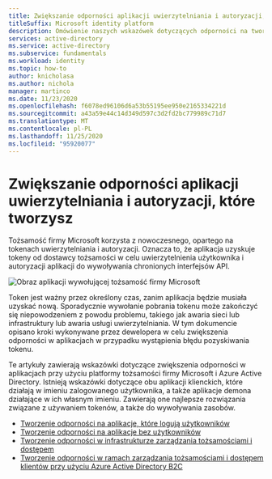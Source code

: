 ```yaml
---
title: Zwiększanie odporności aplikacji uwierzytelniania i autoryzacji, które tworzysz
titleSuffix: Microsoft identity platform
description: Omówienie naszych wskazówek dotyczących odporności na tworzenie aplikacji przy użyciu Azure Active Directory i platformy tożsamości firmy Microsoft
services: active-directory
ms.service: active-directory
ms.subservice: fundamentals
ms.workload: identity
ms.topic: how-to
author: knicholasa
ms.author: nichola
manager: martinco
ms.date: 11/23/2020
ms.openlocfilehash: f6078ed96106d6a53b55195ee950e2165334221d
ms.sourcegitcommit: a43a59e44c14d349d597c3d2fd2bc779989c71d7
ms.translationtype: MT
ms.contentlocale: pl-PL
ms.lasthandoff: 11/25/2020
ms.locfileid: "95920077"
---
```

# <a name="increase-resilience-of-authentication-and-authorization-applications-you-develop"></a>Zwiększanie odporności aplikacji uwierzytelniania i autoryzacji, które tworzysz

Tożsamość firmy Microsoft korzysta z nowoczesnego, opartego na tokenach uwierzytelniania i autoryzacji. Oznacza to, że aplikacja uzyskuje tokeny od dostawcy tożsamości w celu uwierzytelnienia użytkownika i autoryzacji aplikacji do wywoływania chronionych interfejsów API.

![Obraz aplikacji wywołującej tożsamość firmy Microsoft](media/resilience-app-development-overview/app-overview.png)

Token jest ważny przez określony czas, zanim aplikacja będzie musiała uzyskać nową. Sporadycznie wywołanie pobrania tokenu może zakończyć się niepowodzeniem z powodu problemu, takiego jak awaria sieci lub infrastruktury lub awaria usługi uwierzytelniania. W tym dokumencie opisano kroki wykonywane przez dewelopera w celu zwiększenia odporności w aplikacjach w przypadku wystąpienia błędu pozyskiwania tokenu.

Te artykuły zawierają wskazówki dotyczące zwiększenia odporności w aplikacjach przy użyciu platformy tożsamości firmy Microsoft i Azure Active Directory. Istnieją wskazówki dotyczące obu aplikacji klienckich, które działają w imieniu zalogowanego użytkownika, a także aplikacje demona działające w ich własnym imieniu. Zawierają one najlepsze rozwiązania związane z używaniem tokenów, a także do wywoływania zasobów.

- [Tworzenie odporności na aplikacje, które logują użytkowników](resilience-client-app.md)
- [Tworzenie odporności na aplikacje bez użytkowników](resilience-daemon-app.md)
- [Tworzenie odporności w infrastrukturze zarządzania tożsamościami i dostępem](resilience-in-infrastructure.md)
- [Tworzenie odporności w ramach zarządzania tożsamościami i dostępem klientów przy użyciu Azure Active Directory B2C](resilience-b2c.md)